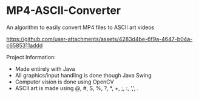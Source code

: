 # MP4-ASCII-Converter

An algorithm to easily convert MP4 files to ASCII art videos

https://github.com/user-attachments/assets/4283d4be-6f9a-4647-b04a-c6585311addd

Project Information:
- Made entirely with Java
- All graphics/input handling is done though Java Swing
- Computer vision is done using OpenCV
- ASCII art is made using @, #, S, %, ?, *, +, ;, :, ',', .
